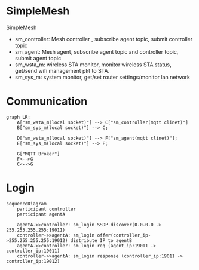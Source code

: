 # SimpleMesh 
SimpleMesh
*  sm_controller: Mesh controller , subscribe agent topic, submit controller topic
*  sm_agent: Mesh agent, subscribe agent topic and controller topic, submit agent topic
*  sm_wsta_m: wireless STA monitor, monitor wireless STA status, get/send wifi management pkt to STA.
*  sm_sys_m: system monitor, get/set router settings/monitor lan network

# Communication
```mermaid
graph LR;
    A["sm_wsta_m(local socket)"] --> C["sm_controller(mqtt clinet)"] 
    B["sm_sys_m(local socket)"] --> C;

    D["sm_wsta_m(local socket)"] --> F["sm_agent(mqtt clinet)"];
    E["sm_sys_m(local socket)"] --> F;

    G["MQTT Broker"]
    F<-->G
    C<-->G
```

# Login

```mermaid
sequenceDiagram
    participant controller
    participant agentA

    agentA->>controller: sm_login SSDP discover(0.0.0.0 -> 255.255.255.255:19011)
    controller->>agentA: sm_login offer(controller_ip->255.255.255.255:19012) distribute IP to agentB
    agentA->>controller: sm_login req (agent_ip:19011 -> controller_ip:19011)
    controller->>agentA: sm_login response (controller_ip:19011 -> controller_ip:19012)
    
```